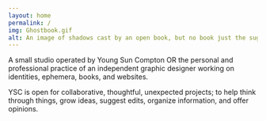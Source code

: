 ```yaml
---
layout: home
permalink: /
img: Ghostbook.gif
alt: An image of shadows cast by an open book, but no book just the suggestion of bound pages.
---
```


A small studio operated by Young Sun Compton OR the personal and professional practice of an independent graphic designer working on identities, ephemera, books, and websites.


YSC is open for collaborative, thoughtful, unexpected projects; to help think through things, grow ideas, suggest edits, organize information, and offer opinions.
